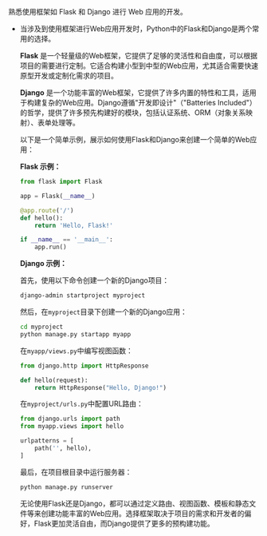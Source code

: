 熟悉使用框架如 Flask 和 Django 进行 Web 应用的开发。

- 当涉及到使用框架进行Web应用开发时，Python中的Flask和Django是两个常用的选择。

  **Flask** 是一个轻量级的Web框架，它提供了足够的灵活性和自由度，可以根据项目的需要进行定制。它适合构建小型到中型的Web应用，尤其适合需要快速原型开发或定制化需求的项目。

  **Django** 是一个功能丰富的Web框架，它提供了许多内置的特性和工具，适用于构建复杂的Web应用。Django遵循"开发即设计"（"Batteries Included"）的哲学，提供了许多预先构建好的模块，包括认证系统、ORM（对象关系映射）、表单处理等。

  以下是一个简单示例，展示如何使用Flask和Django来创建一个简单的Web应用：

  **Flask 示例：**

  ```python
  from flask import Flask
  
  app = Flask(__name__)
  
  @app.route('/')
  def hello():
      return 'Hello, Flask!'
  
  if __name__ == '__main__':
      app.run()
  ```

  **Django 示例：**

  首先，使用以下命令创建一个新的Django项目：

  ```bash
  django-admin startproject myproject
  ```

  然后，在`myproject`目录下创建一个新的Django应用：

  ```bash
  cd myproject
  python manage.py startapp myapp
  ```

  在`myapp/views.py`中编写视图函数：

  ```python
  from django.http import HttpResponse
  
  def hello(request):
      return HttpResponse("Hello, Django!")
  ```

  在`myproject/urls.py`中配置URL路由：

  ```python
  from django.urls import path
  from myapp.views import hello
  
  urlpatterns = [
      path('', hello),
  ]
  ```

  最后，在项目根目录中运行服务器：

  ```bash
  python manage.py runserver
  ```

  无论使用Flask还是Django，都可以通过定义路由、视图函数、模板和静态文件等来创建功能丰富的Web应用。选择框架取决于项目的需求和开发者的偏好，Flask更加灵活自由，而Django提供了更多的预构建功能。